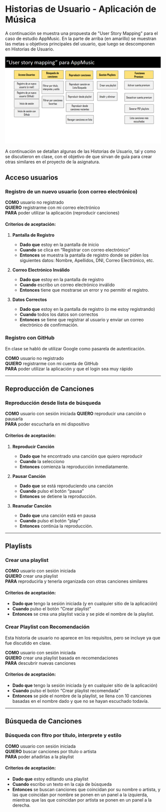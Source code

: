 # Historias de Usuario - Aplicación de Música

A continuación se muestra una propuesta de "User Story Mapping" para el caso de estudio AppMusic. En la parte de arriba (en amarillo) se muestran las metas u objetivos principales del usuario, que luego se descomponen en Historias de Usuario.

![User Story Mapping para el caso de estudio de AppMusic](imagenes/User-Story-Mapping.png)

A continuación se detallan algunas de las Historias de Usuario, tal y como se discutieron en clase, con el objetivo de que sirvan de guía para crear otras similares en el proyecto de la asignatura.

## Acceso usuarios

### Registro de un nuevo usuario (con correo electrónico)

**COMO** usuario no registrado  
**QUIERO** registrarme con mi correo electrónico  
**PARA** poder utilizar la aplicación (reproducir canciones)

#### Criterios de aceptación:

1. **Pantalla de Registro**  
   - **Dado que** estoy en la pantalla de inicio  
   - **Cuando** se clica en “Registrar con correo electrónico”  
   - **Entonces** se muestra la pantalla de registro donde se piden los siguientes datos: Nombre, Apellidos, DNI, Correo Electrónico, etc.

2. **Correo Electrónico Inválido**  
   - **Dado que** estoy en la pantalla de registro 
   - **Cuando** escribo un correo electrónico inválido  
   - **Entonces** tiene que mostrarse un error y no permitir el registro.

3. **Datos Correctos**  
   - **Dado que** estoy en la pantalla de registro (o me estoy registrando)  
   - **Cuando** todos los datos son correctos  
   - **Entonces** se tiene que registrar al usuario y enviar un correo electrónico de confirmación.

### Registro con GitHub
En clase se habló de utilizar Google como pasarela de autenticación.

**COMO** usuario no registrado  
**QUIERO** registrarme con mi cuenta de GitHub  
**PARA** poder utilizar la aplicación y que el login sea muy rápido

---

## Reproducción de Canciones

### Reproducción desde lista de búsqueda

**COMO** usuario con sesión iniciada 
**QUIERO** reproducir una canción o pausarla  
**PARA** poder escucharla en mi dispositivo

#### Criterios de aceptación:
1. **Reproducir Canción**  
   - **Dado que** he encontrado una canción que quiero reproducir  
   - **Cuando** la selecciono  
   - **Entonces** comienza la reproducción inmediatamente.

2. **Pausar Canción**  
   - **Dado que** se está reproduciendo una canción  
   - **Cuando** pulso el botón “pausa” 
   - **Entonces** se detiene la reproducción.

3. **Reanudar Canción**  
   - **Dado que** una canción está en pausa  
   - **Cuando** pulso el botón “play”  
   - **Entonces** continúa la reproducción.



---

## Playlists

### Crear una playlist

**COMO** usuario con sesión iniciada  
**QUIERO** crear una playlist  
**PARA** reproducirla y tenerla organizada con otras canciones similares

#### Criterios de aceptación:

- **Dado que** tengo la sesión iniciada (y en cualquier sitio de la aplicación)  
- **Cuando** pulso el botón “Crear playlist”  
- **Entonces** se crea una playlist vacía y se pide el nombre de la playlist.

### Crear Playlist con Recomendación
Esta historia de usuario no aparece en los requisitos, pero se incluye ya que fue discutido en clase.

**COMO** usuario con sesión iniciada  
**QUIERO** crear una playlist basada en recomendaciones  
**PARA** descubrir nuevas canciones

#### Criterios de aceptación:

- **Dado que** tengo la sesión iniciada (y en cualquier sitio de la aplicación)  
- **Cuando** pulso el botón “Crear playlist recomendada”  
- **Entonces** se pide el nombre de la playlist, se llena con 10 canciones basadas en el nombre dado y que no se hayan escuchado todavía.

---

## Búsqueda de Canciones

### Búsqueda con fltro por título, interprete y estilo

**COMO** usuario con sesión iniciada  
**QUIERO** buscar canciones por título o artista  
**PARA** poder añadirlas a la playlist

#### Criterios de aceptación:

- **Dado que** estoy editando una playlist  
- **Cuando** escribo un texto en la caja de búsqueda  
- **Entonces** se buscan canciones que coincidan por su nombre o artista, y las que coincidan por nombre se ponen en un panel a la izquierda, mientras que las que coincidan por artista se ponen en un panel a la derecha.

